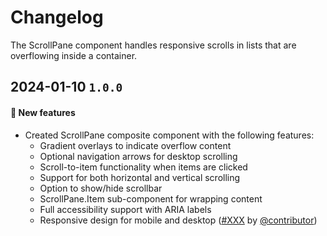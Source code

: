 # Changelog

The ScrollPane component handles responsive scrolls in lists that are overflowing inside a container.

## 2024-01-10 `1.0.0`

#### 🎉 New features

- Created ScrollPane composite component with the following features:
  - Gradient overlays to indicate overflow content
  - Optional navigation arrows for desktop scrolling
  - Scroll-to-item functionality when items are clicked
  - Support for both horizontal and vertical scrolling
  - Option to show/hide scrollbar
  - ScrollPane.Item sub-component for wrapping content
  - Full accessibility support with ARIA labels
  - Responsive design for mobile and desktop 
  ([#XXX](https://github.com/TiendaNube/nimbus-design-system/pull/XXX) by [@contributor](https://github.com/contributor)) 
